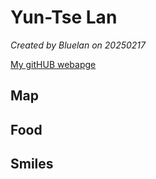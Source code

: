 # Yun-Tse Lan


*Created by Bluelan on 20250217*

[My gitHUB webapge](https://venteng.github.io) 


## Map

## Food


## Smiles 

